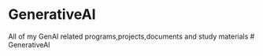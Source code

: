 # GenerativeAI
All of my GenAI related programs,projects,documents and study materials
#   G e n e r a t i v e A I  
 